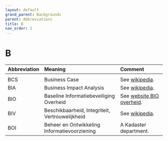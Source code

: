 ```yaml
---
layout: default
grand_parent: Backgrounds
parent: Abbreviations
title: B
nav_order: 2
---
```


# B

|Abbreviation|Meaning|Comment|
|:---|:---|:---|
| | | |
|BCS | Business Case | See [wikipedia](https://en.wikipedia.org/wiki/Business_case). |
|BIA | Business Impact Analysis | See [wikipedia](https://en.wikipedia.org/wiki/Business_continuity_planning). |
|BIO | Baseline Informatiebeveiliging Overheid | See [website BIO overheid](https://bio-overheid.nl/). |
|BIV | Beschikbaarheid, Integriteit, Vertrouwelijkheid | See [wikipedia](https://nl.wikipedia.org/wiki/BIV-classificatie). |
|BOI | Beheer en Ontwikkeling Informatievoorziening | A Kadaster department. |
